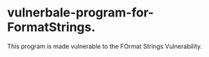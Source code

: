 # vulnerbale-program-for-FormatStrings.
This program is made vulnerable to the FOrmat Strings Vulnerability.
